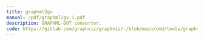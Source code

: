 ```yaml
---
title: graphml2gv
manual: /pdf/graphml2gv.1.pdf
description: GRAPHML-DOT converter.
code: https://gitlab.com/graphviz/graphviz/-/blob/main/cmd/tools/graphml2gv.c
---
```

